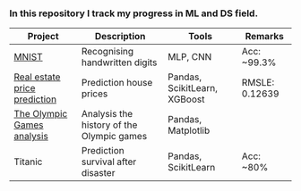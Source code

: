 ### In this repository I track my progress in ML and DS field.

| Project | Description | Tools | Remarks |
| --- | --- | --- | --- |
| [ MNIST ](https://github.com/marekts/Projects/tree/master/MNIST) | Recognising handwritten digits | MLP, CNN | Acc: ~99.3%|
| [ Real estate price prediction ](https://github.com/marekts/Projects/tree/master/Real%20estate%20price%20prediction) | Prediction house prices  | Pandas, ScikitLearn, XGBoost | RMSLE: 0.12639 |
| [ The Olympic Games analysis ](https://github.com/marekts/Projects/tree/master/The%20Olympic%20Games%20analysis) | Analysis the history of the Olympic games | Pandas, Matplotlib | | 
| Titanic | Prediction survival after disaster | Pandas, ScikitLearn | Acc: ~80% | 
